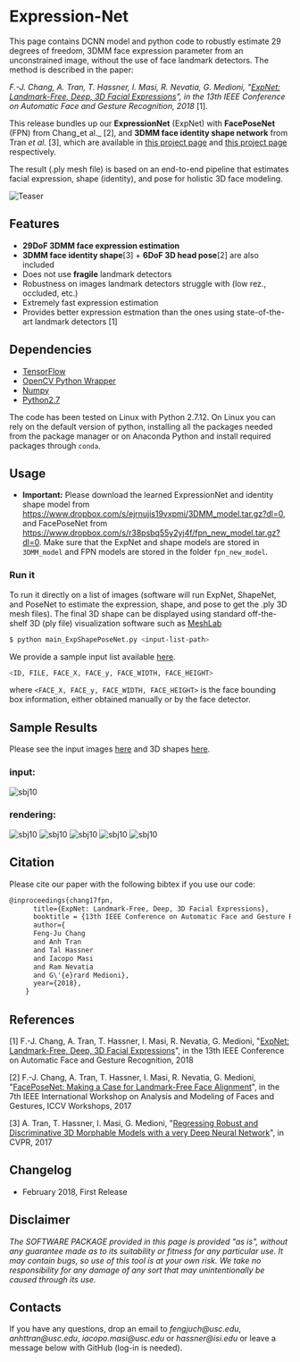 # Expression-Net

This page contains DCNN model and python code to robustly estimate 29 degrees of freedom, 3DMM face expression parameter from an unconstrained image, without the use of face landmark detectors. The method is described in the paper:

_F.-J. Chang, A. Tran, T. Hassner, I. Masi, R. Nevatia, G. Medioni, "[ExpNet: Landmark-Free, Deep, 3D Facial Expressions](https://arxiv.org/abs/1708.07517)", in the 13th IEEE Conference on Automatic Face and Gesture Recognition, 2018_ [1].

This release bundles up our **ExpressionNet** (ExpNet) with **FacePoseNet** (FPN) from Chang_et al._ [2], and **3DMM face identity shape network** from Tran _et al._ [3], which are available in [this project page](https://github.com/fengju514/Face-Pose-Net) and [this project page](https://github.com/anhttran/3dmm_cnn) respectively.

The result (.ply mesh file) is based on an end-to-end pipeline that estimates facial expression, shape (identity), and pose for holistic 3D face modeling.

![Teaser](https://github.com/fengju514/Expression-Net/blob/master/ExpNet_teaser_v2.jpg)

## Features
* **29DoF 3DMM face expression estimation**
* **3DMM face identity shape**[3] + **6DoF 3D head pose**[2] are also included
* Does not use **fragile** landmark detectors
* Robustness on images landmark detectors struggle with (low rez., occluded, etc.)
* Extremely fast expression estimation
* Provides better expression estmation than the ones using state-of-the-art landmark detectors [1]

## Dependencies

* [TensorFlow](https://www.tensorflow.org/)
* [OpenCV Python Wrapper](http://opencv.org/)
* [Numpy](http://www.numpy.org/)
* [Python2.7](https://www.python.org/download/releases/2.7/)

The code has been tested on Linux with Python 2.7.12. On Linux you can rely on the default version of python, installing all the packages needed from the package manager or on Anaconda Python and install required packages through `conda`. 


## Usage

* **Important:** Please download the learned ExpressionNet and identity shape model from https://www.dropbox.com/s/ejrnujis19vxpmi/3DMM_model.tar.gz?dl=0, and FacePoseNet from https://www.dropbox.com/s/r38psbq55y2yj4f/fpn_new_model.tar.gz?dl=0. Make sure that the ExpNet and shape models are stored in `3DMM_model` and FPN models are stored in the folder `fpn_new_model`.

### Run it

To run it directly on a list of images (software will run ExpNet, ShapeNet, and PoseNet to estimate the expression, shape, and pose to get the .ply 3D mesh files). The final 3D shape can be displayed using standard off-the-shelf 3D (ply file) visualization software such as [MeshLab](http://meshlab.sourceforge.net)

```bash
$ python main_ExpShapePoseNet.py <input-list-path>
```

We provide a sample input list available [here](input.csv).
```bash
<ID, FILE, FACE_X, FACE_y, FACE_WIDTH, FACE_HEIGHT>
```
where `<FACE_X, FACE_y, FACE_WIDTH, FACE_HEIGHT>` is the face bounding box information, either obtained manually or by the face detector. 

## Sample Results
Please see the input images [here](images) and 3D shapes [here](output_ply).

### input: ### 
![sbj10](./images/input10.jpg)
### rendering: ### 
![sbj10](./output_render/subject10/subject10_a_rendered_aug_-00_00_10.jpg)
![sbj10](./output_render/subject10/subject10_a_rendered_aug_-22_00_10.jpg)
![sbj10](./output_render/subject10/subject10_a_rendered_aug_-40_00_10.jpg)
![sbj10](./output_render/subject10/subject10_a_rendered_aug_-55_00_10.jpg)
![sbj10](./output_render/subject10/subject10_a_rendered_aug_-75_00_10.jpg)



## Citation

Please cite our paper with the following bibtex if you use our code:

``` latex
@inproceedings{chang17fpn,
      title={ExpNet: Landmark-Free, Deep, 3D Facial Expressions},
      booktitle = {13th IEEE Conference on Automatic Face and Gesture Recognition},
      author={
      Feng-Ju Chang
      and Anh Tran 
      and Tal Hassner 
      and Iacopo Masi 
      and Ram Nevatia
      and G\'{e}rard Medioni},
      year={2018},
    }
```

## References
[1] F.-J. Chang, A. Tran, T. Hassner, I. Masi, R. Nevatia, G. Medioni, "[ExpNet: Landmark-Free, Deep, 3D Facial Expressions](https://arxiv.org/abs/1708.07517)", in the 13th IEEE Conference on Automatic Face and Gesture Recognition, 2018

[2] F.-J. Chang, A. Tran, T. Hassner, I. Masi, R. Nevatia, G. Medioni, "[FacePoseNet: Making a Case for Landmark-Free Face Alignment](https://arxiv.org/abs/1708.07517)", in the 7th IEEE International Workshop on Analysis and Modeling of Faces and Gestures, ICCV Workshops, 2017

[3] A. Tran, T. Hassner, I. Masi, G. Medioni, "[Regressing Robust and Discriminative 3D Morphable Models with a very Deep Neural Network](https://arxiv.org/abs/1612.04904)", in CVPR, 2017


## Changelog
- February 2018, First Release 

## Disclaimer

_The SOFTWARE PACKAGE provided in this page is provided "as is", without any guarantee made as to its suitability or fitness for any particular use. It may contain bugs, so use of this tool is at your own risk. We take no responsibility for any damage of any sort that may unintentionally be caused through its use._

## Contacts

If you have any questions, drop an email to _fengjuch@usc.edu_, _anhttran@usc.edu_, _iacopo.masi@usc.edu_ or _hassner@isi.edu_ or leave a message below with GitHub (log-in is needed).
